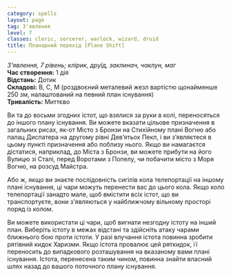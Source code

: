 ```yaml
---
category: spells
layout: page
tag: З'явлення
level: 7
classes: cleric, sorcerer, warlock, wizard, druid
title: Планарний перехід [Plane Shift]
---
```


_З'явлення, 7 рівень; клірик, друїд, заклинач, чаклун, маг_    
**Час створення:** 1 дія    
**Відстань:** Дотик    
**Складові:** В, С, М (роздвоєний металевий жезл вартістю щонайменше 250 зм, налаштований на певний план існування)    
**Тривалість:** Миттєво    

Ви та до восьми згодних істот, що взялися за руки в колі, переносяться до іншого плану існування. Ви можете вказати цільове призначення в загальних рисах, як-от Місто з Бронзи на Стихійному плані Вогню або палац Диспатера на другому рівні Дев’ятьох Пекл, і ви з’являєтеся в цьому пункті призначення або поблизу нього. Якщо ви намагаєтся дістатися, наприклад, до Міста з Бронзи, ви можете прибути на його Вулицю зі Сталі, перед Воротами з Попелу, чи побачити місто з Моря Вогню, на розсуд Майстра.    

Або ж, якщо ви знаєте послідовність сигілів кола телепортації на іншому плані існування, ці чари можуть перенести вас до цього кола. Якщо коло телепортації занадто мале, щоб вмістити всіх істот, що ви транспортуєте, вони з'являються у найближчому вільному просторі поряд із колом.    

Ви можете використати ці чари, щоб вигнати незгодну істоту на інший план. Виберіть істоту в межах відстані та здійсніть атаку чарами ближнього бою проти істоти. У разі влучання істота повинна зробити рятівний кидок Харизми. Якщо істота провалює цей ряткидок, її переносить до випадкового розташування на вказаному вами плані існування. Істота, перенесена таким чином, повинна знайти власний шлях назад до вашого поточного плану існування. 
